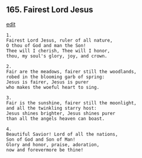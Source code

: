 
## 165.  Fairest Lord Jesus
[edit](https://docs.google.com/document/d/1CqweaWWq1cNzEKtYqTF5ZrwNN2M1NJkO/edit?mode=html)




    1.
    Fairest Lord Jesus, ruler of all nature,
    O thou of God and man the Son!
    Thee will I cherish, Thee will I honor,
    thou, my soul's glory, joy, and crown.

    2.
    Fair are the meadows, fairer still the woodlands,
    robed in the blooming garb of spring:
    Jesus is fairer, Jesus is purer
    who makes the woeful heart to sing.

    3.
    Fair is the sunshine, fairer still the moonlight,
    and all the twinkling starry host:
    Jesus shines brighter, Jesus shines purer
    than all the angels heaven can boast.

    4.
    Beautiful Savior! Lord of all the nations,
    Son of God and Son of Man!
    Glory and honor, praise, adoration,
    now and forevermore be thine!
